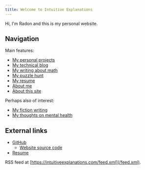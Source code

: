 ```yaml
---
title: Welcome to Intuitive Explanations
---
```


Hi, I'm Radon and this is my personal website.

## Navigation

Main features:

* [My personal projects](about/projects)
* [My technical blog](tech)
* [My writing about math](math)
* [My puzzle hunt](puzzles)
* [My resume](/assets/Resume.pdf)
* [About me](/about/me)
* [About this site](/about/site)

Perhaps also of interest:

* [My fiction writing](fiction)
* [My thoughts on mental health](mental-health/students-speak)

## External links

* [GitHub](https://github.com/raxod502)
  * [Website source code](https://github.com/raxod502/intuitive-explanations)
* [Resume](/assets/Resume.pdf)

RSS feed at [https://intuitiveexplanations.com/feed.xml](/feed.xml).
